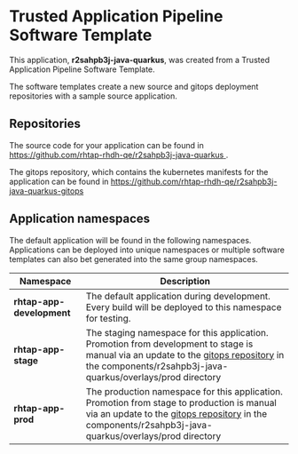 # Trusted Application Pipeline Software Template

This application, **r2sahpb3j-java-quarkus**, was created from a Trusted Application Pipeline Software Template.

The software templates create a new source and gitops deployment repositories with a sample source application. 

## Repositories

The source code for your application can be found in [https://github.com/rhtap-rhdh-qe/r2sahpb3j-java-quarkus ](https://github.com/rhtap-rhdh-qe/r2sahpb3j-java-quarkus ).
 
The gitops repository, which contains the kubernetes manifests for the application can be found in 
[https://github.com/rhtap-rhdh-qe/r2sahpb3j-java-quarkus-gitops ](https://github.com/rhtap-rhdh-qe/r2sahpb3j-java-quarkus-gitops ) 

## Application namespaces 

The default application will be found in the following namespaces. Applications can be deployed into unique namespaces or multiple software templates can also bet generated into the same group namespaces.  

|  Namespace   |  Description   |  
| -------- | -------- |   
| **rhtap-app-development** | The default application during development. Every build will be deployed to this namespace for testing. | 
| **rhtap-app-stage** | The staging namespace for this application. Promotion from development to stage is manual via an update to the [gitops repository](https://github.com/rhtap-rhdh-qe/r2sahpb3j-java-quarkus-gitops ) in the components/r2sahpb3j-java-quarkus/overlays/prod directory |  
| **rhtap-app-prod** | The production namespace for this application. Promotion from stage to production is manual via an update to the [gitops repository](https://github.com/rhtap-rhdh-qe/r2sahpb3j-java-quarkus-gitops ) in the components/r2sahpb3j-java-quarkus/overlays/prod directory | 